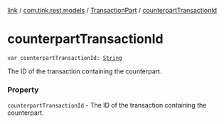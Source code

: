 [link](../../index.md) / [com.tink.rest.models](../index.md) / [TransactionPart](index.md) / [counterpartTransactionId](./counterpart-transaction-id.md)

# counterpartTransactionId

`var counterpartTransactionId: `[`String`](https://kotlinlang.org/api/latest/jvm/stdlib/kotlin/-string/index.html)

The ID of the transaction containing the counterpart.

### Property

`counterpartTransactionId` - The ID of the transaction containing the counterpart.